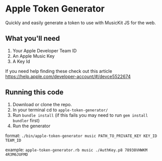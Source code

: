# Apple Token Generator

Quickly and easily generate a token to use with MusicKit JS for the web.

## What you'll need

1. Your Apple Developer Team ID
2. An Apple Music Key
3. A Key Id

If you need help finding these check out this article https://help.apple.com/developer-account/#/devce5522674

## Running this code
1. Download or clone the repo.
2. In your terminal cd to `apple-token-generator/`
3. Run `bundle install` (if this fails you may need to run `gem install bundler` first)
4. Run the generator 

format:
`./bin/apple-token-generator music PATH_TO_PRIVATE_KEY KEY_ID TEAM_ID`

example:
`apple-token-generator.rb music ./AuthKey.p8 78938VHWKM 4R3M6JUFMD`
